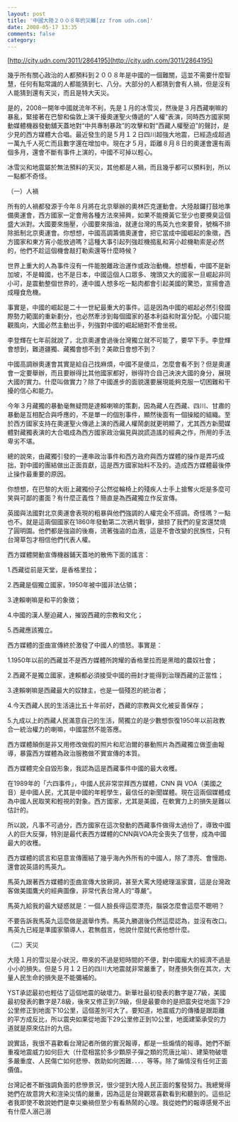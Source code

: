 ```yaml
---
layout: post
title: '中國大陸２００８年的災難[zz from udn.com]'
date: 2008-05-17 13:35
comments: false
category: 
---
```

    

[http://city.udn.com/3011/2864195](http://city.udn.com/3011/2864195)

幾乎所有關心政治的人都預料到２００８年是中國的一個難關，這並不需要什麼智慧，任何有點常識的人都能猜到七、八分。大部分的人都猜到會有人禍，但是沒有人能猜到還有天災，而且是特大天災。 

是的，2008一開年中國就流年不利，先是１月的冰雪災，然後是３月西藏喇嘛的暴亂，緊接著在巴黎和倫敦上演干擾奧運聖火傳遞的“人權”表演，同時西方國家開動媒體機器發動舖天蓋地對“中共專制暴政”的攻擊和對“西藏人權壓迫”的聲討，是少見的西方媒體大合唱。最近發生的是５月１２日四川超強大地震，已經造成超過一萬九千人死亡而且數字還在增加中。現在才５月，距離８月８日的奧運會還有兩個多月，還會不斷有事件上演的，中國不可掉以輕心。 

冰雪災和地震屬於無法預料的天災，其他都是人禍，而且幾乎都可以預料到，所以一點都不奇怪。 

（一）人禍 

所有的人禍都發源于今年８月將在北京舉辦的奧林匹克運動會。大陸敲鑼打鼓地準備奧運會，西方國家一定會用各種方法來掃興，如果不能攪黃它至少也要攪臭這個盛大派對。大國要來施壓，小國要來揩油，就連台灣的馬英九也來要脅，號稱不排除抵制北京奧運會。你想想，中國高調籌備奧運會，把它當成中國崛起的象徵，西方國家和東方宵小能放過嗎？這種大事引起列強趁機搗亂和宵小趁機勒索是必然的，他們不趁這個機會敲打勒索還等什麼時候？ 

世界上重大的人為事件沒有一件能脫離政治運作或政治動機。想想看，中國不是新加坡，不是韓國，也不是日本，中國這個人口眾多、塊頭又大的國家一旦崛起非同小可，是震動整個世界的，連中國人想多吃一點肉都會引起美國的驚恐，宣揚會造成糧食危機。 

事實是，中國的崛起是二十一世紀最重大的事件。這是因為中國的崛起必然引發國際勢力範圍的重新劃分，也必然牽涉到每個國家的基本利益和財富分配。小國只能觀風向，大國必然主動出手，列強對中國的崛起絕對不會坐視。 

李登輝在七年前就說了，北京奧運會過後台灣獨立就不可能了，要早下手。李登輝會想到，難道疆獨、藏獨會想不到？美歐日會想不到？ 

中國高調辦奧運會其實是給自己找麻煩，中國不是傻瓜，怎麼會看不到？但是奧運會一定要舉辦，而且要辦得比其他國家都好，辦得符合自己泱泱大國的身分，展現大國的實力。什麼叫做實力？除了中國進步的面貌還要展現能夠克服一切困難和干擾的信心和能力。 

今年３月藏獨的暴動毫無疑問是達賴喇嘛的策劃，因為藏人在西藏、四川、甘肅的暴動是互相配合與呼應的，不是單一的個別事件，顯然後面有一個操縱的組織。至於西方國家支持在奧運聖火傳遞上演的西藏人權鬧劇就更明顯了，尤其西方新聞媒體對藏獨表演的大合唱成為西方國家政治偏見與說謊造謠的經典之作，所用的手法卑劣不堪。 

總的說來，由藏獨引發的一連串政治事件和西方政府與西方媒體的操作是弄巧成拙，對中國的團結做出正面貢獻，這是西方國家始料不及的。造成西方媒體最後停止操作最重要的原因。 

你想想，在巴黎的大街上藏獨份子公然從輪椅上的殘疾人士手上搶奪火炬是多麼可笑與可鄙的畫面？有什麼正義性？簡直是為西藏獨立作反宣傳。 

英國與法國對北京奧運會表現的粗暴與他們強調的人權完全不搭調。奇怪嗎？一點也不。就是這兩個國家在1860年發動第二次鴉片戰爭，搶掠了我們的皇宮還焚燒了圓明園。他們都是強盜的後裔，流著強盜的血液，這是不會改變的民族性，只有台灣草包才相信他們代表人權。 

西方媒體開動宣傳機器鋪天蓋地的散佈下面的謠言： 

1.西藏從前是天堂，是香格里拉； 

2.西藏是個獨立國家，1950年被中國非法佔領； 

3.達賴喇嘛是和平的象徵； 

4.中國的漢人壓迫藏人，摧毀西藏的宗教和文化； 

5.西藏應該獨立。 

西方媒體的歪曲宣傳終於激發了中國人的憤怒。事實是： 

1.1950年以前的西藏並不是西方媒體所誇耀的香格里拉而是黑暗的農奴社會； 

2.西藏不是獨立國家，達賴都必須接受中國的冊封才能得到治理西藏的正當性； 

3.達賴喇嘛是西藏最大的奴隸主，也是一個殘忍的統治者； 

4.今天西藏人民的生活遠比五十年前好，西藏的宗教與文化被妥善保存； 

5.九成以上的西藏人民滿意自己的生活，鬧獨立的是少數想恢復1950年以前政教合一統治權力的喇嘛，中國當然不能答應。 

西方媒體顛倒是非又用修改做假的照片和尼泊爾的暴動照片為西藏獨立做歪曲報導，暴露西方媒體為政治服務做不實宣傳的本質。 

西方媒體完全自毀形象，我認為這是西藏事件中國的最大收穫。 

在1989年的「六四事件」，中國人民非常崇拜西方媒體，CNN 與 VOA（美國之音）是中國人民，尤其是中國的年輕學生，最信任的新聞媒體。現在這兩個媒體成為中國人民取笑和輕視的對象。西方國家，尤其是美國，在軟實力上的損失是難以估計的。 

所以說，凡事不可過分，西方國家在這次發動的西藏事件做得太過份了，導致中國人的巨大反彈，特別是最代表西方媒體的CNN與VOA完全喪失了信譽，成為中國最大的收穫。 

西方媒體的謊言和惡意宣傳團結了幾乎海內外所有的中國人，除了漂亮、會慢跑、還會說英語的馬英九。 

馬英九跟著西方媒體的歪曲宣傳大放厥詞，甚至大罵大陸總理溫家寶，這是台灣政客做美國鷹犬的經典圖像，非常代表台灣人的“尊嚴”。 

馬英九給我的最大疑惑就是：一個人臉長得這麼漂亮，腦袋怎麼會這麼不聰明？ 

不要告訴我馬英九這麼做是選舉作秀。馬英九勝選後仍然這麼認為，並沒有改口。馬英九已經是準國家領導人，君無戲言，他說什麼就代表他想什麼。 

（二）天災 

大陸１月的雪災是小狀況，帶來的不過是短時間的不便，對中國龐大的經濟不過是小小的損失。但是５月１２日的四川大地震就非常嚴重了，財產損失倒在其次，大量人民生命的損失是不能彌補的。 

YST承認最初也輕估了這個地震的破壞力。新華社最初發表的數字是7.7級，美國最初發表的數字是7.8級，後來又修正到7.9級，但是最要命的是把震央從地面下29公里修正到地面下10公里，這個差別可大了。要知道，地震威力的傳播是跟距離的平方成反比，所以震央如果從地面下29公里修正到10公里，地面建築承受的力道就是原來估計的九倍。 

說實話，我很不喜歡看台灣記者所做的實況報導，都是一些煽情的報導。她們不斷重複地震威力如何巨大（什麼相當於多少顆原子彈之類的荒唐比喻）、建築物破壞多嚴重度、人民傷亡如何悲慘、救助如何困難．．．．等等。除了煽情沒有任何正面價值。 

台灣記者不斷強調負面的悲慘景況，很少提到大陸人民正面的奮發努力。我總覺得她們在故意誇大和渲染災情的嚴重，因為這是台灣觀眾喜歡看到和聽到的。這些記者我即使不敢說她們是幸災樂禍但至少有看熱鬧的心理。我從她們的報導感覺不出有什麼人溺己溺
